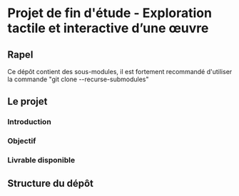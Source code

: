 # Projet de fin d'étude - Exploration tactile et interactive d’une œuvre

## Rapel

Ce dépôt contient des sous-modules, il est fortement recommandé d'utiliser la commande "git clone --recurse-submodules"

## Le projet

### Introduction

### Objectif

### Livrable disponible

## Structure du dépôt